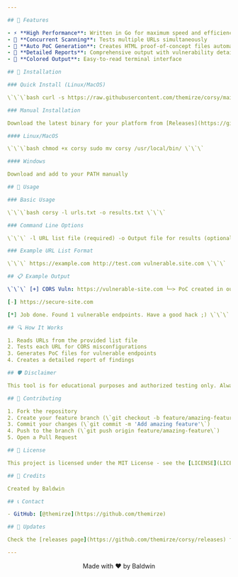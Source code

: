 ```yaml
---

## 🚀 Features

- ⚡️ **High Performance**: Written in Go for maximum speed and efficiency
- 🔄 **Concurrent Scanning**: Tests multiple URLs simultaneously
- 🎯 **Auto PoC Generation**: Creates HTML proof-of-concept files automatically
- 📝 **Detailed Reports**: Comprehensive output with vulnerability details
- 🎨 **Colored Output**: Easy-to-read terminal interface

## 🔧 Installation

### Quick Install (Linux/MacOS)

\`\`\`bash curl -s https://raw.githubusercontent.com/themirze/corsy/main/install.sh | bash \`\`\`

### Manual Installation

Download the latest binary for your platform from [Releases](https://github.com/themirze/corsy/releases)

#### Linux/MacOS

\`\`\`bash chmod +x corsy sudo mv corsy /usr/local/bin/ \`\`\`

#### Windows

Download and add to your PATH manually

## 📖 Usage

### Basic Usage

\`\`\`bash corsy -l urls.txt -o results.txt \`\`\`

### Command Line Options

\`\`\` -l URL list file (required) -o Output file for results (optional) \`\`\`

### Example URL List Format

\`\`\` https://example.com http://test.com vulnerable.site.com \`\`\`

## 📋 Example Output

\`\`\` [+] CORS Vuln: https://vulnerable-site.com └─> PoC created in output/poc/

[-] https://secure-site.com

[*] Job done. Found 1 vulnerable endpoints. Have a good hack ;) \`\`\`

## 🔍 How It Works

1. Reads URLs from the provided list file
2. Tests each URL for CORS misconfigurations
3. Generates PoC files for vulnerable endpoints
4. Creates a detailed report of findings

## 🛡️ Disclaimer

This tool is for educational purposes and authorized testing only. Always obtain explicit permission before testing any systems. The authors are not responsible for any misuse or damage.

## 🤝 Contributing

1. Fork the repository
2. Create your feature branch (\`git checkout -b feature/amazing-feature\`)
3. Commit your changes (\`git commit -m 'Add amazing feature'\`)
4. Push to the branch (\`git push origin feature/amazing-feature\`)
5. Open a Pull Request

## 📜 License

This project is licensed under the MIT License - see the [LICENSE](LICENSE) file for details.

## 🙏 Credits

Created by Baldwin

## 📞 Contact

- GitHub: [@themirze](https://github.com/themirze)

## 🔄 Updates

Check the [releases page](https://github.com/themirze/corsy/releases) for the latest updates and changes.

---
```


<div align="center">
Made with ❤️ by Baldwin
</div>
